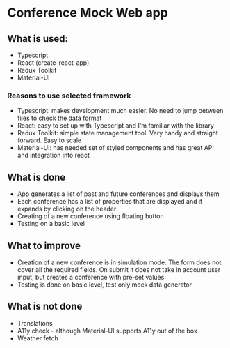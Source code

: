 # Conference Mock Web app

## What is used:

- Typescript
- React (create-react-app)
- Redux Toolkit
- Material-UI

### Reasons to use selected framework

- Typescript: makes development much easier. No need to jump between files to check the data format
- React: easy to set up with Typescript and I'm familiar with the library
- Redux Toolkit: simple state management tool. Very handy and straight forward. Easy to scale
- Material-UI: has needed set of styled components and has great API and integration into react

## What is done

- App generates a list of past and future conferences and displays them
- Each conference has a list of properties that are displayed and it expands by clicking on the header
- Creating of a new conference using floating button
- Testing on a basic level

## What to improve

- Creation of a new conference is in simulation mode. The form does not cover all the required fields. On submit it does not take in account user input, but creates a conference with pre-set values
- Testing is done on basic level, test only mock data generator

## What is not done

- Translations
- A11y check - although Material-UI supports A11y out of the box
- Weather fetch
